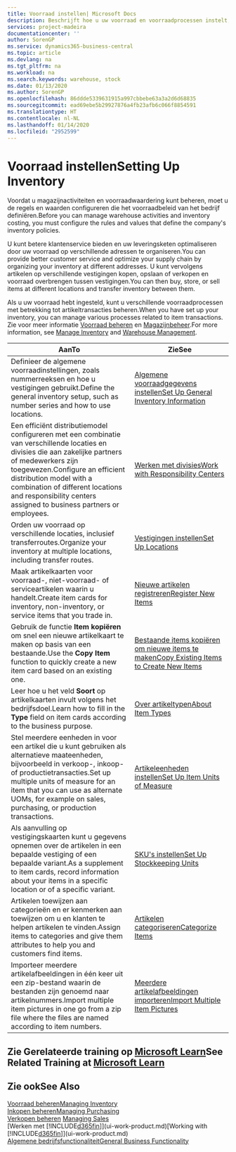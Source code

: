 ```yaml
---
title: Voorraad instellen| Microsoft Docs
description: Beschrijft hoe u uw voorraad en voorraadprocessen instelt, inclusief transferroutes en locaties, zoals magazijnen.
services: project-madeira
documentationcenter: ''
author: SorenGP
ms.service: dynamics365-business-central
ms.topic: article
ms.devlang: na
ms.tgt_pltfrm: na
ms.workload: na
ms.search.keywords: warehouse, stock
ms.date: 01/13/2020
ms.author: SorenGP
ms.openlocfilehash: 86ddde5339631915a997cbbebe63a3a2d6d68835
ms.sourcegitcommit: ead69ebe5b29927876a4fb23afb6c066f8854591
ms.translationtype: HT
ms.contentlocale: nl-NL
ms.lasthandoff: 01/14/2020
ms.locfileid: "2952599"
---
```

# <a name="setting-up-inventory"></a><span data-ttu-id="b1362-103">Voorraad instellen</span><span class="sxs-lookup"><span data-stu-id="b1362-103">Setting Up Inventory</span></span>
<span data-ttu-id="b1362-104">Voordat u magazijnactiviteiten en voorraadwaardering kunt beheren, moet u de regels en waarden configureren die het voorraadbeleid van het bedrijf definiëren.</span><span class="sxs-lookup"><span data-stu-id="b1362-104">Before you can manage warehouse activities and inventory costing, you must configure the rules and values that define the company's inventory policies.</span></span>

<span data-ttu-id="b1362-105">U kunt betere klantenservice bieden en uw leveringsketen optimaliseren door uw voorraad op verschillende adressen te organiseren.</span><span class="sxs-lookup"><span data-stu-id="b1362-105">You can provide better customer service and optimize your supply chain by organizing your inventory at different addresses.</span></span> <span data-ttu-id="b1362-106">U kunt vervolgens artikelen op verschillende vestigingen kopen, opslaan of verkopen en voorraad overbrengen tussen vestigingen.</span><span class="sxs-lookup"><span data-stu-id="b1362-106">You can then buy, store, or sell items at different locations and transfer inventory between them.</span></span>

<span data-ttu-id="b1362-107">Als u uw voorraad hebt ingesteld, kunt u verschillende voorraadprocessen met betrekking tot artikeltransacties beheren.</span><span class="sxs-lookup"><span data-stu-id="b1362-107">When you have set up your inventory, you can manage various processes related to item transactions.</span></span> <span data-ttu-id="b1362-108">Zie voor meer informatie [Voorraad beheren](inventory-manage-inventory.md) en [Magazijnbeheer](warehouse-manage-warehouse.md).</span><span class="sxs-lookup"><span data-stu-id="b1362-108">For more information, see [Manage Inventory](inventory-manage-inventory.md) and [Warehouse Management](warehouse-manage-warehouse.md).</span></span>

| <span data-ttu-id="b1362-109">Aan</span><span class="sxs-lookup"><span data-stu-id="b1362-109">To</span></span> | <span data-ttu-id="b1362-110">Zie</span><span class="sxs-lookup"><span data-stu-id="b1362-110">See</span></span> |
| --- | --- |
| <span data-ttu-id="b1362-111">Definieer de algemene voorraadinstellingen, zoals nummerreeksen en hoe u vestigingen gebruikt.</span><span class="sxs-lookup"><span data-stu-id="b1362-111">Define the general inventory setup, such as number series and how to use locations.</span></span> |[<span data-ttu-id="b1362-112">Algemene voorraadgegevens instellen</span><span class="sxs-lookup"><span data-stu-id="b1362-112">Set Up General Inventory Information</span></span>](inventory-how-setup-general.md) |
|<span data-ttu-id="b1362-113">Een efficiënt distributiemodel configureren met een combinatie van verschillende locaties en divisies die aan zakelijke partners of medewerkers zijn toegewezen.</span><span class="sxs-lookup"><span data-stu-id="b1362-113">Configure an efficient distribution model with a combination of different locations and responsibility centers assigned to business partners or employees.</span></span>|[<span data-ttu-id="b1362-114">Werken met divisies</span><span class="sxs-lookup"><span data-stu-id="b1362-114">Work with Responsibility Centers</span></span>](inventory-responsibility-centers.md)|
| <span data-ttu-id="b1362-115">Orden uw voorraad op verschillende locaties, inclusief transferroutes.</span><span class="sxs-lookup"><span data-stu-id="b1362-115">Organize your inventory at multiple locations, including transfer routes.</span></span> |[<span data-ttu-id="b1362-116">Vestigingen instellen</span><span class="sxs-lookup"><span data-stu-id="b1362-116">Set Up Locations</span></span>](inventory-how-register-new-items.md) |
| <span data-ttu-id="b1362-117">Maak artikelkaarten voor voorraad-, niet-voorraad- of serviceartikelen waarin u handelt.</span><span class="sxs-lookup"><span data-stu-id="b1362-117">Create item cards for inventory, non-inventory, or service items that you trade in.</span></span> |[<span data-ttu-id="b1362-118">Nieuwe artikelen registreren</span><span class="sxs-lookup"><span data-stu-id="b1362-118">Register New Items</span></span>](inventory-how-register-new-items.md) |
|<span data-ttu-id="b1362-119">Gebruik de functie **Item kopiëren** om snel een nieuwe artikelkaart te maken op basis van een bestaande.</span><span class="sxs-lookup"><span data-stu-id="b1362-119">Use the **Copy Item** function to quickly create a new item card based on an existing one.</span></span>|[<span data-ttu-id="b1362-120">Bestaande items kopiëren om nieuwe items te maken</span><span class="sxs-lookup"><span data-stu-id="b1362-120">Copy Existing Items to Create New Items</span></span>](inventory-how-copy-items.md)|
|<span data-ttu-id="b1362-121">Leer hoe u het veld **Soort** op artikelkaarten invult volgens het bedrijfsdoel.</span><span class="sxs-lookup"><span data-stu-id="b1362-121">Learn how to fill in the **Type** field on item cards according to the business purpose.</span></span>|[<span data-ttu-id="b1362-122">Over artikeltypen</span><span class="sxs-lookup"><span data-stu-id="b1362-122">About Item Types</span></span>](inventory-about-item-types.md)|
|<span data-ttu-id="b1362-123">Stel meerdere eenheden in voor een artikel die u kunt gebruiken als alternatieve maateenheden, bijvoorbeeld in verkoop-, inkoop- of productietransacties.</span><span class="sxs-lookup"><span data-stu-id="b1362-123">Set up multiple units of measure for an item that you can use as alternate UOMs, for example on sales, purchasing, or production transactions.</span></span>|[<span data-ttu-id="b1362-124">Artikeleenheden instellen</span><span class="sxs-lookup"><span data-stu-id="b1362-124">Set Up Item Units of Measure</span></span>](inventory-how-setup-units-of-measure.md)|
|<span data-ttu-id="b1362-125">Als aanvulling op vestigingskaarten kunt u gegevens opnemen over de artikelen in een bepaalde vestiging of een bepaalde variant.</span><span class="sxs-lookup"><span data-stu-id="b1362-125">As a supplement to item cards, record information about your items in a specific location or of a specific variant.</span></span>|[<span data-ttu-id="b1362-126">SKU's instellen</span><span class="sxs-lookup"><span data-stu-id="b1362-126">Set Up Stockkeeping Units</span></span>](inventory-how-to-set-up-stockkeeping-units.md)|
| <span data-ttu-id="b1362-127">Artikelen toewijzen aan categorieën en er kenmerken aan toewijzen om u en klanten te helpen artikelen te vinden.</span><span class="sxs-lookup"><span data-stu-id="b1362-127">Assign items to categories and give them attributes to help you and customers find items.</span></span> |[<span data-ttu-id="b1362-128">Artikelen categoriseren</span><span class="sxs-lookup"><span data-stu-id="b1362-128">Categorize Items</span></span>](inventory-how-categorize-items.md) |
|<span data-ttu-id="b1362-129">Importeer meerdere artikelafbeeldingen in één keer uit een zip-bestand waarin de bestanden zijn genoemd naar artikelnummers.</span><span class="sxs-lookup"><span data-stu-id="b1362-129">Import multiple item pictures in one go from a zip file where the files are named according to item numbers.</span></span>|[<span data-ttu-id="b1362-130">Meerdere artikelafbeeldingen importeren</span><span class="sxs-lookup"><span data-stu-id="b1362-130">Import Multiple Item Pictures</span></span>](inventory-how-import-item-pictures.md)|

## <a name="see-related-training-at-microsoft-learnlearnmodulestrade-get-started-dynamics-365-business-central"></a><span data-ttu-id="b1362-131">Zie Gerelateerde training op [Microsoft Learn](/learn/modules/trade-get-started-dynamics-365-business-central/)</span><span class="sxs-lookup"><span data-stu-id="b1362-131">See Related Training at [Microsoft Learn](/learn/modules/trade-get-started-dynamics-365-business-central/)</span></span>

## <a name="see-also"></a><span data-ttu-id="b1362-132">Zie ook</span><span class="sxs-lookup"><span data-stu-id="b1362-132">See Also</span></span>
[<span data-ttu-id="b1362-133">Voorraad beheren</span><span class="sxs-lookup"><span data-stu-id="b1362-133">Managing Inventory</span></span>](inventory-manage-inventory.md)  
[<span data-ttu-id="b1362-134">Inkopen beheren</span><span class="sxs-lookup"><span data-stu-id="b1362-134">Managing Purchasing</span></span>](purchasing-manage-purchasing.md)  
<span data-ttu-id="b1362-135">[Verkopen beheren](sales-manage-sales.md)  </span><span class="sxs-lookup"><span data-stu-id="b1362-135">[Managing Sales](sales-manage-sales.md)  </span></span>  
<span data-ttu-id="b1362-136">[Werken met [!INCLUDE[d365fin](includes/d365fin_md.md)]](ui-work-product.md)</span><span class="sxs-lookup"><span data-stu-id="b1362-136">[Working with [!INCLUDE[d365fin](includes/d365fin_md.md)]](ui-work-product.md)</span></span>  
[<span data-ttu-id="b1362-137">Algemene bedrijfsfunctionaliteit</span><span class="sxs-lookup"><span data-stu-id="b1362-137">General Business Functionality</span></span>](ui-across-business-areas.md)
